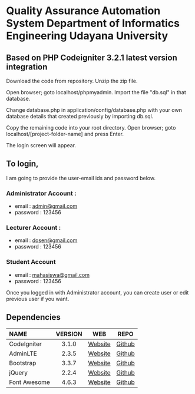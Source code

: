 # Quality Assurance Automation System Department of Informatics Engineering Udayana University
## Based on PHP Codeigniter 3.2.1 latest version integration

Download the code from repository. Unzip the zip file. 

Open browser; goto localhost/phpmyadmin. 
Import the file "db.sql" in that database. 

Change database.php in application/config/database.php with your own database details that created previously by importing db.sql.

Copy the remaining code into your root directory. Open browser; goto localhost/[project-folder-name] and press Enter.

The login screen will appear. 	
## To login, 
I am going to provide the user-email ids and password below. 

### Administrator Account : 
  * email : admin@gmail.com
  * password : 123456 

### Lecturer Account : 
  * email : dosen@gmail.com 
  * password : 123456 

### Student Account 
  * email : mahasiswa@gmail.com
  * password : 123456 

Once you logged in with Administrator account, you can create user or edit previous user if you want.

## Dependencies
| NAME | VERSION | WEB | REPO |
| :--- | :---: | :---: | :---: |
| CodeIgniter | 3.1.0 | [Website](http://codeigniter.com) | [Github](https://github.com/bcit-ci/CodeIgniter/)
| AdminLTE | 2.3.5 | [Website](https://almsaeedstudio.com) | [Github](https://github.com/almasaeed2010/AdminLTE/)
| Bootstrap | 3.3.7 | [Website](http://getbootstrap.com) | [Github](https://github.com/twbs/bootstrap)
| jQuery | 2.2.4 | [Website](http://jquery.com) | [Github](https://github.com/jquery/jquery)
| Font Awesome | 4.6.3 | [Website](http://fortawesome.github.io/Font-Awesome/) | [Github](https://github.com/FortAwesome/Font-Awesome)
